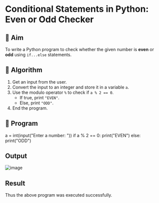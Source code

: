 # Conditional Statements in Python: Even or Odd Checker

## 🎯 Aim
To write a Python program to check whether the given number is **even** or **odd** using `if...else` statements.

## 🧠 Algorithm
1. Get an input from the user.
2. Convert the input to an integer and store it in a variable `a`.
3. Use the modulo operator `%` to check if `a % 2 == 0`.
   - If true, print `"EVEN"`.
   - Else, print `"ODD"`.
4. End the program.

## 🧾 Program
a = int(input("Enter a number: "))
if a % 2 == 0:
    print("EVEN")
else:
    print("ODD")
    
## Output
![image](https://github.com/user-attachments/assets/eeff17f5-920c-4b8b-9184-fc22df770e6b)

## Result
Thus the above program was executed successfully.
